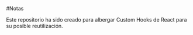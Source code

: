 #Notas

Este repositorio ha sido creado para albergar Custom Hooks de React para su posible reutilización.